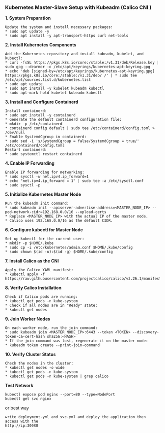 ### Kubernetes Master-Slave Setup with Kubeadm (Calico CNI )
**1. System Preparation**
```
Update the system and install necessary packages:
* sudo apt update -y
* sudo apt install -y apt-transport-https curl net-tools
```
**2. Install Kubernetes Components**
```
Add the Kubernetes repository and install kubeadm, kubelet, and kubectl:
* curl -fsSL https://pkgs.k8s.io/core:/stable:/v1.31/deb/Release.key | sudo gpg --dearmor -o /etc/apt/keyrings/kubernetes-apt-keyring.gpg
* echo 'deb [signed-by=/etc/apt/keyrings/kubernetes-apt-keyring.gpg] https://pkgs.k8s.io/core:/stable:/v1.31/deb/ /' | * sudo tee /etc/apt/sources.list.d/kubernetes.list
* sudo apt update
* sudo apt install -y kubelet kubeadm kubectl
* sudo apt-mark hold kubelet kubeadm kubectl
```
**3. Install and Configure Containerd**
```
Install containerd:
* sudo apt install -y containerd
* Generate the default containerd configuration file:
* mkdir -p /etc/containerd
* containerd config default | sudo tee /etc/containerd/config.toml > /dev/null
* Enable SystemdCgroup in containerd:
* sudo sed -i 's/SystemdCgroup = false/SystemdCgroup = true/' /etc/containerd/config.toml
Restart containerd:
* sudo systemctl restart containerd
```
**4. Enable IP Forwarding**
```
Enable IP forwarding for networking:
* sudo sysctl -w net.ipv4.ip_forward=1
* echo "net.ipv4.ip_forward = 1" | sudo tee -a /etc/sysctl.conf
* sudo sysctl -p
```
**5. Initialize Kubernetes Master Node**
```
Run the kubeadm init command:
* sudo kubeadm init --apiserver-advertise-address=<MASTER_NODE_IP> --pod-network-cidr=192.168.0.0/16 --upload-certs
* Replace <MASTER_NODE_IP> with the actual IP of the master node.
* Calico uses 192.168.0.0/16 as the default CIDR.
```
**6. Configure kubectl for Master Node**
```
Set up kubectl for the current user:
* mkdir -p $HOME/.kube
* sudo cp -i /etc/kubernetes/admin.conf $HOME/.kube/config
* sudo chown $(id -u):$(id -g) $HOME/.kube/config
```
**7. Install Calico as the CNI**
```
Apply the Calico YAML manifest:
* kubectl apply -f https://raw.githubusercontent.com/projectcalico/calico/v3.26.1/manifests/calico.yaml
```
**8. Verify Calico Installation**
```
Check if Calico pods are running:
* kubectl get pods -n kube-system
* Check if all nodes are in "Ready" state:
* kubectl get nodes
```
**9. Join Worker Nodes**
```
On each worker node, run the join command:
* sudo kubeadm join <MASTER_NODE_IP>:6443 --token <TOKEN> --discovery-token-ca-cert-hash sha256:<HASH>
* If the join command was lost, regenerate it on the master node:
* kubeadm token create --print-join-command
```
**10. Verify Cluster Status**
```
Check the nodes in the cluster:
* kubectl get nodes -o wide
* kubectl get pods -n kube-system
* kubectl get pods -n kube-system | grep calico
```
**Test Network**
```
kubectl expose pod nginx --port=80 --type=NodePort
kubectl get svc nginx
```
or best way
```
write deployment.yml and svc.yml and deploy the application then access with the 
http://ip:30080
```
